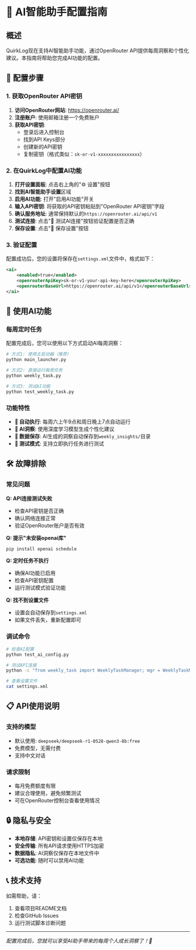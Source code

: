 # 🤖 AI智能助手配置指南

## 概述
QuirkLog现在支持AI智能助手功能，通过OpenRouter API提供每周洞察和个性化建议。本指南将帮助您完成AI功能的配置。

## 🔧 配置步骤

### 1. 获取OpenRouter API密钥

1. **访问OpenRouter网站**: https://openrouter.ai/
2. **注册账户**: 使用邮箱注册一个免费账户
3. **获取API密钥**: 
   - 登录后进入控制台
   - 找到API Keys部分
   - 创建新的API密钥
   - 复制密钥（格式类似：`sk-or-v1-xxxxxxxxxxxxxxxx`）

### 2. 在QuirkLog中配置AI功能

1. **打开设置面板**: 点击右上角的"⚙️ 设置"按钮
2. **找到AI智能助手设置**区域
3. **启用AI功能**: 打开"启用AI功能"开关
4. **输入API密钥**: 将获取的API密钥粘贴到"OpenRouter API密钥"字段
5. **确认服务地址**: 通常保持默认的`https://openrouter.ai/api/v1`
6. **测试连接**: 点击"🧪 测试AI连接"按钮验证配置是否正确
7. **保存设置**: 点击"💾 保存设置"按钮

### 3. 验证配置

配置成功后，您的设置将保存在`settings.xml`文件中，格式如下：

```xml
<ai>
    <enabled>true</enabled>
    <openrouterApiKey>sk-or-v1-your-api-key-here</openrouterApiKey>
    <openrouterBaseUrl>https://openrouter.ai/api/v1</openrouterBaseUrl>
</ai>
```

## 🚀 使用AI功能

### 每周定时任务

配置完成后，您可以使用以下方式启动AI每周洞察：

```bash
# 方式1: 使用主启动器（推荐）
python main_launcher.py

# 方式2: 直接运行每周任务
python weekly_task.py

# 方式3: 测试AI功能
python test_weekly_task.py
```

### 功能特性

- **🔄 自动执行**: 每周六上午9点和周日晚上7点自动运行
- **🤖 AI洞察**: 使用深度学习模型生成个性化建议
- **💾 数据保存**: AI生成的洞察自动保存到`weekly_insights/`目录
- **🧪 测试模式**: 支持立即执行任务进行测试

## 🛠 故障排除

### 常见问题

**Q: API连接测试失败**
- 检查API密钥是否正确
- 确认网络连接正常
- 验证OpenRouter账户是否有效

**Q: 提示"未安装openai库"**
```bash
pip install openai schedule
```

**Q: 定时任务不执行**
- 确保AI功能已启用
- 检查API密钥配置
- 运行测试模式验证功能

**Q: 找不到设置文件**
- 设置会自动保存到`settings.xml`
- 如果文件丢失，重新配置即可

### 调试命令

```bash
# 检查AI配置
python test_ai_config.py

# 测试API连接
python -c "from weekly_task import WeeklyTaskManager; mgr = WeeklyTaskManager(); mgr.run_task_now()"

# 查看设置文件
cat settings.xml
```

## 📋 API使用说明

### 支持的模型
- 默认使用: `deepseek/deepseek-r1-0528-qwen3-8b:free`
- 免费模型，无需付费
- 支持中文对话

### 请求限制
- 每月免费额度有限
- 建议合理使用，避免频繁测试
- 可在OpenRouter控制台查看使用情况

## 🔒 隐私与安全

- **本地存储**: API密钥和设置仅保存在本地
- **安全传输**: 所有API请求使用HTTPS加密
- **数据隐私**: AI洞察仅保存在本地文件中
- **可选功能**: 随时可以禁用AI功能

## 📞 技术支持

如需帮助，请：
1. 查看项目README文档
2. 检查GitHub Issues
3. 运行测试脚本诊断问题

---

*配置完成后，您就可以享受AI助手带来的每周个人成长洞察了！🎉*

